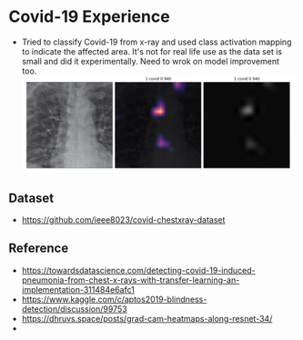 # Covid-19 Experience
- Tried to classify Covid-19 from x-ray and used class activation mapping to indicate the affected area. It's not for real life use as the data set is small and did it experimentally. Need to wrok on model improvement too.
![CAM](CAM.png)

## Dataset 
- https://github.com/ieee8023/covid-chestxray-dataset
## Reference
- https://towardsdatascience.com/detecting-covid-19-induced-pneumonia-from-chest-x-rays-with-transfer-learning-an-implementation-311484e6afc1
- https://www.kaggle.com/c/aptos2019-blindness-detection/discussion/99753
- https://dhruvs.space/posts/grad-cam-heatmaps-along-resnet-34/
- 